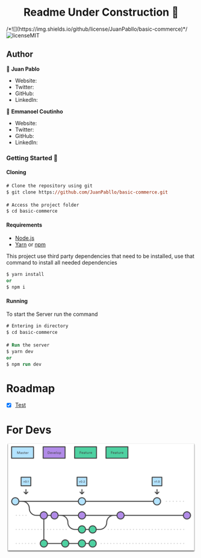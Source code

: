 <h1 align="center">
Readme Under Construction 🚧 
</h1>
/*![](https://img.shields.io/github/license/JuanPabllo/basic-commerce)*/
<img alt="licenseMIT" src="https://img.shields.io/github/license/JuanPabllo/basic-commerce" />

## Author

👤 **Juan Pablo**

- Website:
- Twitter: []()
- GitHub: []()
- LinkedIn: []()

👤 **Emmanoel Coutinho**

- Website:
- Twitter: []()
- GitHub: []()
- LinkedIn: []()

### Getting Started 🚀

#### Cloning

```ps
# Clone the repository using git
$ git clone https://github.com/JuanPabllo/basic-commerce.git

# Access the project folder
$ cd basic-commerce
```

#### Requirements

- [Node.js](https://nodejs.org/en/)
- [Yarn](https://yarnpkg.com/) or [npm](https://www.npmjs.com/)

This project use third party dependencies that need to be installed, use that command to install all needed dependencies

```ps
$ yarn install
or
$ npm i
```

#### Running

To start the Server run the command

```ps
# Entering in directory
$ cd basic-commerce

# Run the server
$ yarn dev
or
$ npm run dev
```

# Roadmap

- [x] [Test](https://github.com/JuanPabllo/basic-commerce)

# For Devs

<div align="center">

![](.github/images/gitflow-feature-develop.png)

</div>
